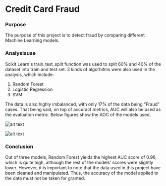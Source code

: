 # Credit Card Fraud

### Purpose
The purpose of this project is to detect fraud by comparing different Machine Learning models. 

### Analysisuse
Scikit Learn's train_test_split function was used to split 60% and 40% of the dataset into train and test set. 3 kinds of algorhitms were also used in the analysis, which include:
1. Random Forest
2. Logistic Regression
3. SVM

The data is also highly imbalanced, with only 17% of the data being "Fraud" cases. That being said, on top of accuract metrics, AUC will also be used as the evaluation metric. Below figures show the AOC of the models used. 

![alt text]()
 
 ![alt text]()
 
 ### Conclusion
 Out of three models, Random Forest yields the highest AUC score of 0.96, which is quite high, although the rest of the models' scores were slightly lower. However, it is important to note that the data used in this project have been cleaned and manipulated. Thus, the accuracy of the model applied to the data must not be taken for granted. 
 

